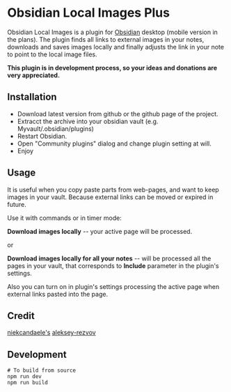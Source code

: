 # Obsidian Local Images Plus


Obsidian Local Images is a plugin for [Obsidian](https://obsidian.md/) desktop (mobile version in the plans). 
The plugin finds all links to external images in your notes, downloads and saves images locally and finally adjusts the link in your note to point to the local image files.



**This plugin is in development process, so your ideas and donations are very appreciated.**

## Installation

- Download latest version from github or the github page of the project.
- Extracct the archive into your obsidian vault (e.g. Myvault/.obsidian/plugins)
- Restart Obsidian.
- Open "Community plugins" dialog and change plugin setting at will.
- Enjoy



## Usage


It is useful when you copy paste parts from web-pages, and want to keep images in your vault. Because external links can be moved or expired in future.


Use it with commands or in timer mode:

**Download images locally** -- your active page will be processed.

or

**Download images locally for all your notes** -- will be processed all the pages in your vault, that corresponds to **Include** parameter in the plugin's settings.

Also you can turn on in plugin's settings processing the active page when external links pasted into the page.
 



## Credit

[niekcandaele's](https://github.com/niekcandaele/obsidian-local-images)
[aleksey-rezvov](https://github.com/aleksey-rezvov/obsidian-local-images)


## Development

```
# To build from source
npm run dev
npm run build
```
